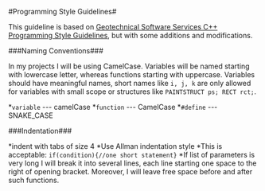 #Programming Style Guidelines#

This guideline is based on [Geotechnical Software Services C++ Programming Style Guidelines](http://geosoft.no/development/cppstyle.html), but with some additions and modifications.

###Naming Conventions###

In my projects I will be using CamelCase. Variables will be named starting with lowercase letter, whereas functions starting with uppercase. Variables should have meaningful names, short names like `i, j, k` are only allowed for variables with small scope or structures like `PAINTSTRUCT ps; RECT rct;`.

*`variable` --- camelCase
*`function` --- CamelCase
*`#define`  --- SNAKE_CASE

###Indentation###

*indent with tabs of size 4
*Use Allman indentation style
*This is acceptable:
`if(condition){//one short statement}`
*If list of parameters is very long I will break it into several lines, each line starting one space to the right of opening bracket. Moreover, I will leave free space before and after such functions.

